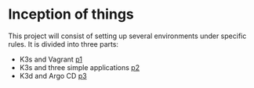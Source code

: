 # Inception of things
This project will consist of setting up several environments under specific rules.
It is divided into three parts:

- K3s and Vagrant [p1](https://github.com/smkatash/inception-of-things/tree/main/p1)
- K3s and three simple applications [p2](https://github.com/smkatash/inception-of-things/tree/main/p2)
- K3d and Argo CD [p3](https://github.com/smkatash/inception-of-things/tree/main/p3)

